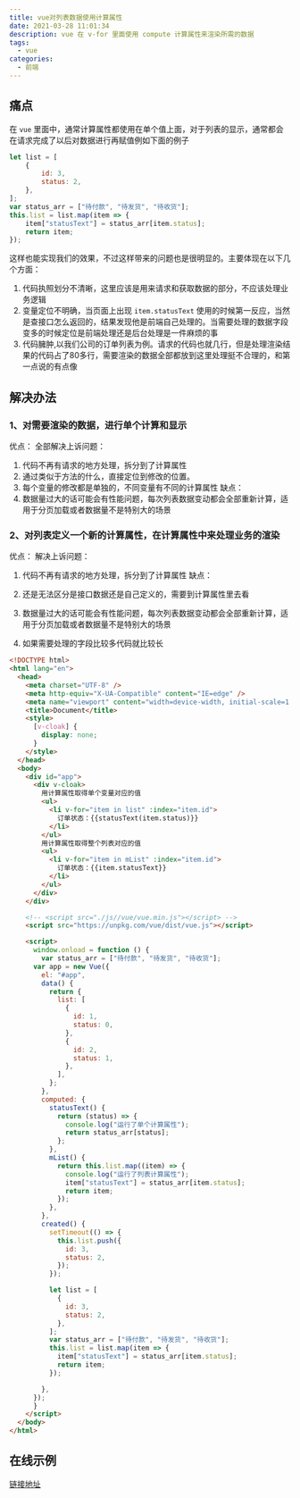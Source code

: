 ```yaml
---
title: vue对列表数据使用计算属性
date: 2021-03-28 11:01:34
description: vue 在 v-for 里面使用 compute 计算属性来渲染所需的数据
tags:
  - vue
categories:
  - 前端
---
```



## 痛点

在 `vue` 里面中，通常计算属性都使用在单个值上面，对于列表的显示，通常都会在请求完成了以后对数据进行再赋值例如下面的例子

```javascript
let list = [
    {
        id: 3,
        status: 2,
    },
];
var status_arr = ["待付款", "待发货", "待收货"];
this.list = list.map(item => {
    item["statusText"] = status_arr[item.status];
    return item;
});
```

这样也能实现我们的效果，不过这样带来的问题也是很明显的。主要体现在以下几个方面：

1. 代码执照划分不清晰，这里应该是用来请求和获取数据的部分，不应该处理业务逻辑
2. 变量定位不明确，当页面上出现 `item.statusText` 使用的时候第一反应，当然是查接口怎么返回的，结果发现他是前端自己处理的。当需要处理的数据字段变多的时候定位是前端处理还是后台处理是一件麻烦的事
3. 代码臃肿,以我们公司的订单列表为例。请求的代码也就几行，但是处理渲染结果的代码占了80多行，需要渲染的数据全部都放到这里处理挺不合理的，和第一点说的有点像

## 解决办法

### 1、对需要渲染的数据，进行单个计算和显示

优点：
全部解决上诉问题：
1. 代码不再有请求的地方处理，拆分到了计算属性
2. 通过类似于方法的什么，直接定位到修改的位置。
3. 每个变量的修改都是单独的，不同变量有不同的计算属性
缺点：
1. 数据量过大的话可能会有性能问题，每次列表数据变动都会全部重新计算，适用于分页加载或者数据量不是特别大的场景


### 2、对列表定义一个新的计算属性，在计算属性中来处理业务的渲染

优点：
解决上诉问题：
1. 代码不再有请求的地方处理，拆分到了计算属性
缺点：

1. 还是无法区分是接口数据还是自己定义的，需要到计算属性里去看
2. 数据量过大的话可能会有性能问题，每次列表数据变动都会全部重新计算，适用于分页加载或者数据量不是特别大的场景
3. 如果需要处理的字段比较多代码就比较长

```html
<!DOCTYPE html>
<html lang="en">
  <head>
    <meta charset="UTF-8" />
    <meta http-equiv="X-UA-Compatible" content="IE=edge" />
    <meta name="viewport" content="width=device-width, initial-scale=1.0" />
    <title>Document</title>
    <style>
      [v-cloak] {
        display: none;
      }
    </style>
  </head>
  <body>
    <div id="app">
      <div v-cloak>
        用计算属性取得单个变量对应的值
        <ul>
          <li v-for="item in list" :index="item.id">
            订单状态：{{statusText(item.status)}}
          </li>
        </ul>
        用计算属性取得整个列表对应的值
        <ul>
          <li v-for="item in mList" :index="item.id">
            订单状态：{{item.statusText}}
          </li>
        </ul>
      </div>
    </div>

    <!-- <script src="./js//vue/vue.min.js"></script> -->
    <script src="https://unpkg.com/vue/dist/vue.js"></script>

    <script>
      window.onload = function () {
        var status_arr = ["待付款", "待发货", "待收货"];
      var app = new Vue({
        el: "#app",
        data() {
          return {
            list: [
              {
                id: 1,
                status: 0,
              },
              {
                id: 2,
                status: 1,
              },
            ],
          };
        },
        computed: {
          statusText() {
            return (status) => {
              console.log("运行了单个计算属性");
              return status_arr[status];
            };
          },
          mList() {
            return this.list.map((item) => {
              console.log("运行了列表计算属性");
              item["statusText"] = status_arr[item.status];
              return item;
            });
          },
        },
        created() {
          setTimeout(() => {
            this.list.push({
              id: 3,
              status: 2,
            });
          });

          let list = [
            {
              id: 3,
              status: 2,
            },
          ];
          var status_arr = ["待付款", "待发货", "待收货"];
          this.list = list.map(item => {
            item["statusText"] = status_arr[item.status];
            return item;
          });

        },
      });
      }
    </script>
  </body>
</html>

```

## 在线示例

[链接地址](https://codepen.io/twodogegg/pen/QWdEKvZ)


